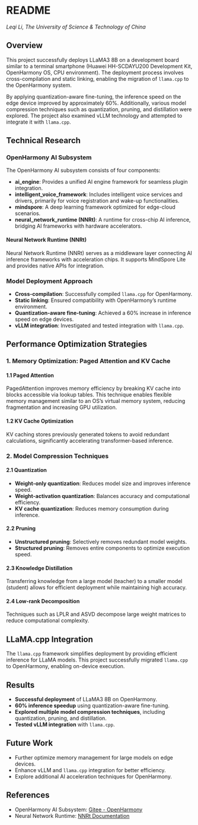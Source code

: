 # README

*Leqi Li, The University of Science & Technology of China*

## Overview

This project successfully deploys LLaMA3 8B on a development board similar to a terminal smartphone (Huawei HH-SCDAYU200 Development Kit, OpenHarmony OS, CPU environment). The deployment process involves cross-compilation and static linking, enabling the migration of `llama.cpp` to the OpenHarmony system.

By applying quantization-aware fine-tuning, the inference speed on the edge device improved by approximately 60%. Additionally, various model compression techniques such as quantization, pruning, and distillation were explored. The project also examined vLLM technology and attempted to integrate it with `llama.cpp`.



## Technical Research

### OpenHarmony AI Subsystem

The OpenHarmony AI subsystem consists of four components:

- **ai_engine**: Provides a unified AI engine framework for seamless plugin integration.
- **intelligent_voice_framework**: Includes intelligent voice services and drivers, primarily for voice registration and wake-up functionalities.
- **mindspore**: A deep learning framework optimized for edge-cloud scenarios.
- **neural_network_runtime (NNRt)**: A runtime for cross-chip AI inference, bridging AI frameworks with hardware accelerators.

#### Neural Network Runtime (NNRt)

Neural Network Runtime (NNRt) serves as a middleware layer connecting AI inference frameworks with acceleration chips. It supports MindSpore Lite and provides native APIs for integration.

### Model Deployment Approach

- **Cross-compilation**: Successfully compiled `llama.cpp` for OpenHarmony.
- **Static linking**: Ensured compatibility with OpenHarmony’s runtime environment.
- **Quantization-aware fine-tuning**: Achieved a 60% increase in inference speed on edge devices.
- **vLLM integration**: Investigated and tested integration with `llama.cpp`.



## Performance Optimization Strategies

### 1. Memory Optimization: Paged Attention and KV Cache

#### 1.1 Paged Attention

PagedAttention improves memory efficiency by breaking KV cache into blocks accessible via lookup tables. This technique enables flexible memory management similar to an OS’s virtual memory system, reducing fragmentation and increasing GPU utilization.

#### 1.2 KV Cache Optimization

KV caching stores previously generated tokens to avoid redundant calculations, significantly accelerating transformer-based inference.

### 2. Model Compression Techniques

#### 2.1 Quantization

- **Weight-only quantization**: Reduces model size and improves inference speed.
- **Weight-activation quantization**: Balances accuracy and computational efficiency.
- **KV cache quantization**: Reduces memory consumption during inference.

#### 2.2 Pruning

- **Unstructured pruning**: Selectively removes redundant model weights.
- **Structured pruning**: Removes entire components to optimize execution speed.

#### 2.3 Knowledge Distillation

Transferring knowledge from a large model (teacher) to a smaller model (student) allows for efficient deployment while maintaining high accuracy.

#### 2.4 Low-rank Decomposition

Techniques such as LPLR and ASVD decompose large weight matrices to reduce computational complexity.



## LLaMA.cpp Integration

The `llama.cpp` framework simplifies deployment by providing efficient inference for LLaMA models. This project successfully migrated `llama.cpp` to OpenHarmony, enabling on-device execution.



## Results

- **Successful deployment** of LLaMA3 8B on OpenHarmony.
- **60% inference speedup** using quantization-aware fine-tuning.
- **Explored multiple model compression techniques**, including quantization, pruning, and distillation.
- **Tested vLLM integration** with `llama.cpp`.



## Future Work

- Further optimize memory management for large models on edge devices.
- Enhance vLLM and `llama.cpp` integration for better efficiency.
- Explore additional AI acceleration techniques for OpenHarmony.



## References

- OpenHarmony AI Subsystem: [Gitee - OpenHarmony](https://gitee.com/openharmony)
- Neural Network Runtime: [NNRt Documentation](https://gitee.com/openharmony/ai_neural_network_runtime)